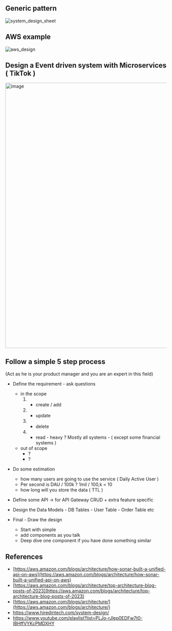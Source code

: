 ## Generic pattern
![system_design_sheet](https://github.com/sandipsahoo2k2/my/assets/5547869/1d8ab7a1-6978-48c2-bae4-ce81bdc2bc7a)

## AWS example
![aws_design](https://github.com/sandipsahoo2k2/my/assets/5547869/85063839-5cc0-4e86-93f8-ffae01490747)

## Design a Event driven system with Microservices ( TikTok )
<img width="828" alt="image" src="https://github.com/sandipsahoo2k2/my/assets/5547869/60320ed5-4998-4a79-a002-f919008a6a78">

## Follow a simple 5 step process
(Act as he is your product manager and you are an expert in this field)

* Define the requirement - ask questions
  - in the scope
    1. - create / add
    2. - update
    3. - delete
    4. - read - heavy ? Mostly all systems - ( except some financial systems )
  - out of scope
    - ?
    - ?
* Do some estimation
  - how many users are going to use the service ( Daily Active User )
  - Per second is DAU / 100k ? 1mil / 100,k = 10
  - how long will you store the data ( TTL )

* Define some API -> for API Gateway CRUD + extra feature specific
* Design the Data Models - DB Tables - User Table - Order Table etc
* Final - Draw the design
  - Start with simple
  - add components as you talk
  - Deep dive one component if you have done something similar


## References
* [https://aws.amazon.com/blogs/architecture/how-sonar-built-a-unified-api-on-aws](https://aws.amazon.com/blogs/architecture/how-sonar-built-a-unified-api-on-aws)
* [https://aws.amazon.com/blogs/architecture/top-architecture-blog-posts-of-2023](https://aws.amazon.com/blogs/architecture/top-architecture-blog-posts-of-2023)
* [https://aws.amazon.com/blogs/architecture/](https://aws.amazon.com/blogs/architecture/)
* https://www.hiredintech.com/system-design/
* https://www.youtube.com/playlist?list=PLJo-rJlep0EDFw7t0-IBHffVYKcPMDXHY
